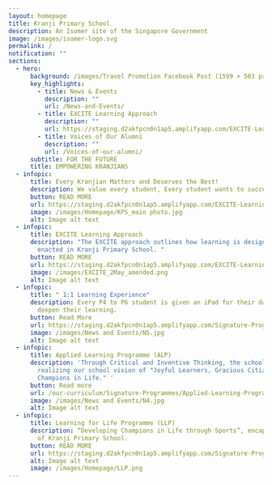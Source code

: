 ```yaml
---
layout: homepage
title: Kranji Primary School
description: An Isomer site of the Singapore Government
image: /images/isomer-logo.svg
permalink: /
notification: ""
sections:
  - hero:
      background: /images/Travel Promotion Facebook Post (1599 × 503 px).png
      key_highlights:
        - title: News & Events
          description: ""
          url: /News-and-Events/
        - title: EXCITE Learning Approach
          description: ""
          url: https://staging.d2akfpcn0n1ap5.amplifyapp.com/EXCITE-Learning-Approach/
        - title: Voices of Our Alumni
          description: ""
          url: /Voices-of-our-alumni/
      subtitle: FOR THE FUTURE
      title: EMPOWERING KRANJIANS
  - infopic:
      title: Every Kranjian Matters and Deserves the Best!
      description: We value every student, Every student wants to succeed and All can learn
      button: READ MORE
      url: https://staging.d2akfpcn0n1ap5.amplifyapp.com/EXCITE-Learning-Approach/
      image: /images/Homepage/KPS_main photo.jpg
      alt: Image alt text
  - infopic:
      title: EXCITE Learning Approach
      description: "The EXCITE approach outlines how learning is designed, curated and
        enacted in Kranji Primary School. "
      button: READ MORE
      url: https://staging.d2akfpcn0n1ap5.amplifyapp.com/EXCITE-Learning-Approach/
      image: /images/EXCITE_2May_amended.png
      alt: Image alt text
  - infopic:
      title: " 1:1 Learning Experience"
      description: Every P4 to P6 student is given an iPad for their daily lessons to
        deepen their learning.
      button: Read More
      url: https://staging.d2akfpcn0n1ap5.amplifyapp.com/Signature-Programmes/1-1-Learning-Experience/
      image: /images/News and Events/N5.jpg
      alt: Image alt text
  - infopic:
      title: Applied Learning Programme (ALP)
      description: 'Through Critical and Inventive Thinking, the school aspires in
        realizing our school vision of "Joyful Learners, Gracious Citizens,
        Champions in Life." '
      button: Read more
      url: /our-curriculum/Signature-Programmes/Applied-Learning-Programme-ALP/
      image: /images/News and Events/N4.jpg
      alt: Image alt text
  - infopic:
      title: Learning for Life Programme (LLP)
      description: “Developing Champions in Life through Sports”, encapsulates the DNA
        of Kranji Primary School.
      button: READ MORE
      url: https://staging.d2akfpcn0n1ap5.amplifyapp.com/Signature-Programmes/Applied-Learning-Programme-ALP/
      alt: Image alt text
      image: /images/Homepage/LLP.png
---
```

